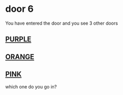 # door 6  
You have entered the door and you see 3 other doors 
## [PURPLE](../door_7/README.md)
## [ORANGE](../door_7/README.md)
## [PINK](../door_7/README.md)
which one do you go in?